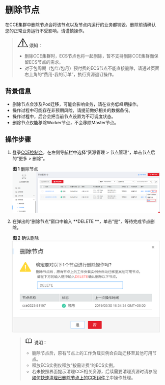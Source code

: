 # 删除节点<a name="cce_01_0186"></a>

在CCE集群中删除节点会将该节点以及节点内运行的业务都销毁，删除前请确认您的正常业务运行不受影响，请谨慎操作。

>![](public_sys-resources/icon-notice.gif) **须知：**   
>-   删除CCE集群时，ECS节点也将一起删除，暂不支持删除CCE集群而保留ECS节点的需求。  
>-   对于包周期（包年/包月）预付费的ECS节点不能直接删除，请通过页面右上角的“费用-我的订单”，执行资源退订操作。  

## 背景信息<a name="section83421713122615"></a>

-   删除节点会涉及Pod迁移，可能会影响业务，请在业务低峰期操作。
-   操作过程中可能存在非预期风险，请提前做好相关的数据备份。
-   操作过程中，后台会把当前节点设置为不可调度状态。
-   删除节点仅能移除Worker节点，不会移除Master节点。

## 操作步骤<a name="section727210277269"></a>

1.  登录[CCE控制台](https://console.huaweicloud.com/cce2.0/?utm_source=helpcenter)，在左侧导航栏中选择“资源管理 \> 节点管理“，单击节点后的“更多 \> 删除“。

    **图 1**  删除节点<a name="fig11430133319362"></a>  
    ![](figures/删除节点-1.png "删除节点-1")

2.  在弹出的“删除节点“窗口中输入  **DELETE **，单击“是“，等待完成节点删除。

    **图 2**  确认删除<a name="fig15863174982118"></a>  
    ![](figures/确认删除-2.png "确认删除-2")

    >![](public_sys-resources/icon-note.gif) **说明：**   
    >-   删除节点后，原有节点上的工作负载实例会自动迁移至其他可用节点。  
    >-   释放ECS实例仅释放“按需计费“的ECS实例。  
    >-   若未按照界面提示清理CCE相关资源，后续需要清理资源时请参照[如何快速清理已删除节点上的CCE组件？](如何快速清理已删除节点上的CCE组件.md)中操作处理。  


